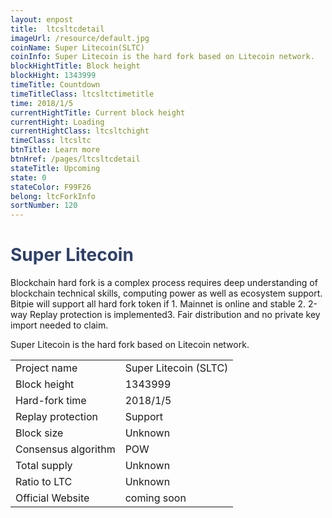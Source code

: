 ```yaml
---
layout: enpost
title:  ltcsltcdetail
imageUrl: /resource/default.jpg
coinName: Super Litecoin(SLTC)
coinInfo: Super Litecoin is the hard fork based on Litecoin network.
blockHightTitle: Block height
blockHight: 1343999
timeTitle: Countdown
timeTitleClass: ltcsltctimetitle
time: 2018/1/5
currentHightTitle: Current block height
currentHight: Loading
currentHightClass: ltcsltchight
timeClass: ltcsltc
btnTitle: Learn more
btnHref: /pages/ltcsltcdetail
stateTitle: Upcoming
state: 0
stateColor: F99F26
belong: ltcForkInfo
sortNumber: 120
---
```

<h1 style="color: #2F416A">Super Litecoin</h1>
<p class="summarytxt">Blockchain hard fork is a complex process requires deep understanding of blockchain technical skills, computing power as well as ecosystem support. Bitpie will support all hard fork token if 1. Mainnet is online and stable 2. 2-way Replay protection is implemented3. Fair distribution and no private key import needed to claim.
</p>
<p>Super Litecoin is the hard fork based on Litecoin network.
</p>
<table class="center">
  <tbody>
    <tr>
        <td class="tablehalf">Project name</td>
        <td class="tablehalf">Super Litecoin (SLTC)</td>
    </tr>
    <tr>
        <td>Block height</td>
        <td>1343999</td>
    </tr>
    <tr>
        <td>Hard-fork time</td>
        <td>2018/1/5</td>
    </tr>
    <tr>
        <td>Replay protection</td>
        <td>Support</td>
    </tr>
    <tr>
        <td>Block size</td>
        <td>Unknown</td>
    </tr>
    <tr>
        <td>Consensus algorithm</td>
        <td>POW</td>
    </tr>
    <tr>
        <td>Total supply</td>
        <td>Unknown</td>
    </tr>
    <tr>
        <td>Ratio to LTC</td>
        <td>Unknown</td>
    </tr>
    <tr>
        <td>Official Website</td>
        <td>coming soon</td>
    </tr>
  </tbody>
</table>